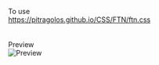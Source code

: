 To use<br>
https://pitragolos.github.io/CSS/FTN/ftn.css
<br>
<br><br>
Preview
<br>
![Preview](https://pitragolos.github.io/CSS/FTN/FTN.png)

